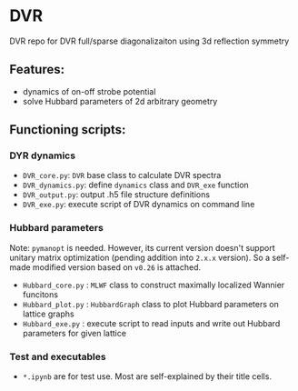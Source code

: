 # DVR

DVR repo for DVR full/sparse diagonalizaiton using 3d reflection symmetry

## Features:
* dynamics of on-off strobe potential
* solve Hubbard parameters of 2d arbitrary geometry

## Functioning scripts:
### DYR dynamics
* `DVR_core.py`: `DVR` base class to calculate DVR spectra
* `DVR_dynamics.py`: define `dynamics` class and `DVR_exe` function
* `DVR_output.py`: output .h5 file structure definitions
* `DVR_exe.py`: execute script of DVR dynamics on command line
### Hubbard parameters
Note: `pymanopt` is needed. However, its current version doesn't support unitary matrix optimization (pending addition into `2.x.x` version). So a self-made modified version based on `v0.26` is attached.
* `Hubbard_core.py` : `MLWF` class to construct maximally localized Wannier funcitons
* `Hubbard_plot.py` : `HubbardGraph` class to plot Hubbard parameters on lattice graphs
* `Hubbard_exe.py` : execute script to read inputs and write out Hubbard parameters for given lattice
### Test and executables
* `*.ipynb` are for test use. Most are self-explained by their title cells.
